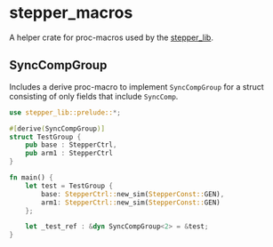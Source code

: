 # stepper_macros

[stepper_lib]: https://github.com/SamueLNoesslboeck/stepper_lib

A helper crate for proc-macros used by the [stepper_lib].

## SyncCompGroup

Includes a derive proc-macro to implement `SyncCompGroup` for a struct consisting of only fields that include `SyncComp`.

```rust
use stepper_lib::prelude::*;

#[derive(SyncCompGroup)]
struct TestGroup {
    pub base : StepperCtrl,
    pub arm1 : StepperCtrl
}

fn main() {
    let test = TestGroup {
        base: StepperCtrl::new_sim(StepperConst::GEN),
        arm1: StepperCtrl::new_sim(StepperConst::GEN)
    };

    let _test_ref : &dyn SyncCompGroup<2> = &test;
}
```
